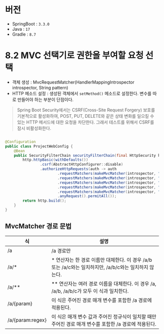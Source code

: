 # 버전

- SpringBoot : `3.3.0`
- Java : `17`
- Gradle : `8.7`

# 8.2 MVC 선택기로 권한을 부여할 요청 선택

- 객체 생성 : MvcRequestMatcher(HandlerMappingIntrospector introspector, String pattern) 
- HTTP 메소드 설정 : 생성된 객체에서 `setMethod()` 메소드로 설정한다. 변수를 따로 만들어야 하는 부분이 단점이다.

> Spring Boot Security에서는 CSRF(Cross-Site Request Forgery) 보호를 기본적으로 활성화하여, POST, PUT, DELETE와 같은 상태 변화를 일으킬 수 있는 HTTP
> 메서드에 대한 요청을 차단한다. 그래서 테스트를 위해서 CSRF를 잠시 비활성화한다.

```java

@Configuration
public class ProjectWebConfig {
    @Bean
    public SecurityFilterChain securityFilterChain(final HttpSecurity http, final HandlerMappingIntrospector introspector) throws Exception {
        http.httpBasic(withDefaults())
                .csrf(AbstractHttpConfigurer::disable)
                .authorizeHttpRequests(auth -> auth
                        .requestMatchers(makeMvcMatcher(introspector, "/a", HttpMethod.GET)).authenticated()
                        .requestMatchers(makeMvcMatcher(introspector, "/a", HttpMethod.POST)).permitAll()
                        .requestMatchers(makeMvcMatcher(introspector, "/a/b/**", HttpMethod.GET)).authenticated()
                        .requestMatchers(makeMvcMatcher(introspector, "/product/{code:^[0-9]*$}", HttpMethod.GET)).authenticated()
                        .requestMatchers(makeMvcMatcher(introspector, "/code/{name}", HttpMethod.GET)).permitAll()
                        .anyRequest().permitAll());
        return http.build();
    }
}
```

## MvcMatcher 경로 문법

| 식                | 설명                                                                  |
|------------------|---------------------------------------------------------------------|
| /a               | /a 경로만                                                              |
| /a/*             | * 연산자는 한 경로 이름만 대체한다. 이 경우 /a/b 또는 /a/c와는 일치하지만, /a/b/c와는 일치하지 않는다. |
| /a/**            | ** 연산자는 여러 경로 이름을 대체한다. 이 경우 /a, /a/b, /a/b/c가 모두 이 식과 일치한다.        |
| /a/{param}       | 이 식은 주어진 경로 매개 변수를 포함한 /a 경로에 적용된다.                                 |
| /a/{param:regex} | 이 식은 매개 변수 값과 주어진 정규식이 일치할 때만 주어진 경로 매개 변수를 포함한 /a 경로에 적용된다.        |

